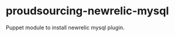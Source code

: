 proudsourcing-newrelic-mysql
============================

Puppet module to install newrelic mysql plugin.
